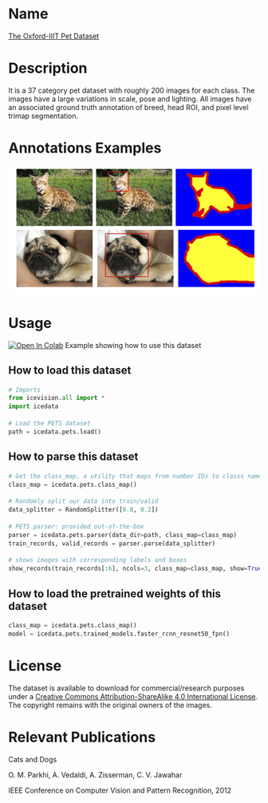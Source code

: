 # Name
[The Oxford-IIIT Pet Dataset](https://www.robots.ox.ac.uk/~vgg/data/pets/)

# Description
It is a 37 category pet dataset with roughly 200 images for each class. The images have a large variations in scale, pose and lighting. All images have an associated ground truth annotation of breed, head ROI, and pixel level trimap segmentation.

# Annotations Examples
![image](images/pet_annotations.jpg)

# Usage 
<a href="https://colab.research.google.com/github/airctic/icevision/blob/master/notebooks/getting_started.ipynb" target="_parent"><img src="https://colab.research.google.com/assets/colab-badge.svg" alt="Open In Colab"/></a> Example showing how to use this dataset


## How to load this dataset
```python
# Imports
from icevision.all import *
import icedata

# Load the PETS dataset
path = icedata.pets.load()
```

## How to parse this dataset
```python
# Get the class_map, a utility that maps from number IDs to classs names
class_map = icedata.pets.class_map()

# Randomly split our data into train/valid
data_splitter = RandomSplitter([0.8, 0.2])

# PETS parser: provided out-of-the-box
parser = icedata.pets.parser(data_dir=path, class_map=class_map)
train_records, valid_records = parser.parse(data_splitter)

# shows images with corresponding labels and boxes
show_records(train_records[:6], ncols=3, class_map=class_map, show=True)
```

## How to load the pretrained weights of this dataset
```python
class_map = icedata.pets.class_map()
model = icedata.pets.trained_models.faster_rcnn_resnet50_fpn()
```

# License
The dataset is available to download for commercial/research purposes under a [Creative Commons Attribution-ShareAlike 4.0 International License](https://creativecommons.org/licenses/by-sa/4.0/). The copyright remains with the original owners of the images.

# Relevant Publications
Cats and Dogs

O. M. Parkhi, A. Vedaldi, A. Zisserman, C. V. Jawahar

IEEE Conference on Computer Vision and Pattern Recognition, 2012